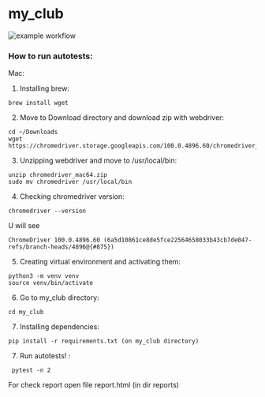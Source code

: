 # my_club
![example workflow](https://github.com/Kakoytobarista/my_club/actions/workflows/my_club.yml/badge.svg)
### How to run autotests:
Mac:
1. Installing brew:
```
brew install wget
```
2. Move to Download directory and download zip with webdriver:
```
cd ~/Downloads
wget https://chromedriver.storage.googleapis.com/100.0.4896.60/chromedriver_mac64.zip
```
3. Unzipping webdriver and move to /usr/local/bin:
```
unzip chromedriver_mac64.zip
sudo mv chromedriver /usr/local/bin
```
4. Checking chromedriver version:
```
chromedriver --version
```
U will see 
```
ChromeDriver 100.0.4896.60 (6a5d10861ce8de5fce22564658033b43cb7de047-refs/branch-heads/4896@{#875})
```
5. Creating virtual environment and activating them:
```
python3 -m venv venv
source venv/bin/activate
```
6. Go to my_club directory:
```
cd my_club
```
7. Installing dependencies:
```
pip install -r requirements.txt (on my_club directory)
```
7. Run autotests! :
```
 pytest -n 2
```
For check report open file report.html (in dir reports)
